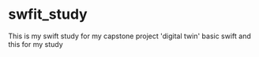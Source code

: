 # swfit_study
This is my swift study for my capstone project 'digital twin'
basic swift and this for my study
